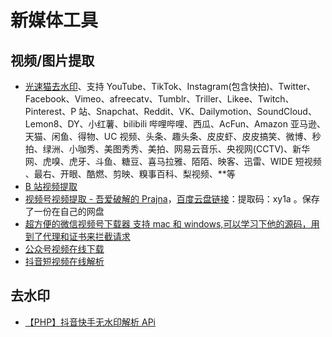# 新媒体工具

## 视频/图片提取

- [光速猫去水印](https://qushuiyin1.llsbcq.com/)、支持 YouTube、TikTok、Instagram(包含快拍)、Twitter、Facebook、Vimeo、afreecatv、Tumblr、Triller、Likee、Twitch、Pinterest、P 站、Snapchat、Reddit、VK、Dailymotion、SoundCloud、Lemon8、DY、小红薯、bilibili 哔哩哔哩、西瓜、AcFun、Amazon 亚马逊、天猫、闲鱼、得物、UC 视频、头条、趣头条、皮皮虾、皮皮搞笑、微博、秒拍、绿洲、小咖秀、美图秀秀、美拍、网易云音乐、央视网(CCTV)、新华网、虎嗅、虎牙、斗鱼、糖豆、喜马拉雅、陌陌、映客、迅雷、WIDE 短视频 、最右、开眼、酷燃、剪映、糗事百科、梨视频、\*\*等
- [B 站视频提取](https://xbeibeix.com/api/bilibili/#)
- [视频号视频提取 - 吾爱破解的 Prajna](https://www.52pojie.cn/thread-1547626-1-1.html)，[百度云盘链接](https://pan.baidu.com/s/10P0DkG6Oy8Fz8bym9mUmtg)：提取码：xy1a 。保存了一份在自己的网盘
- [超方便的微信视频号下载器 支持 mac 和 windows,可以学习下他的源码，用到了代理和证书来拦截请求](https://github.com/lecepin/WeChatVideoDownloader)
- [公众号视频在线下载](https://www.15um.com/tools/weixin_v.php)
- [抖音短视频在线解析](https://www.15um.com/tools/douyin.php)

## 去水印

- [【PHP】抖音快手无水印解析 APi](https://www.52pojie.cn/thread-1424659-1-1.html)
